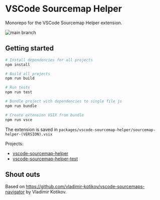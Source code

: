 # VSCode Sourcemap Helper

Monorepo for the VSCode Sourcemap Helper extension.

![main branch](https://github.com/andersnm/vscode-sourcemap-helper/actions/workflows/build.yml/badge.svg?branch=main)

## Getting started

```bash
# Install dependencies for all projects
npm install

# Build all projects
npm run build

# Run tests
npm run test

# Bundle project with dependencies to single file js
npm run bundle

# Create extension VSIX from bundle
npm run vsce
```

The extension is saved in `packages/vscode-sourcemap-helper/sourcemap-helper-(VERSION).vsix`

Projects:

- [vscode-sourcemap-helper](./packages/vscode-sourcemap-helper/)
- [vscode-sourcemap-helper-test](./packages/vscode-sourcemap-helper-test/)

## Shout outs

Based on https://github.com/vladimir-kotikov/vscode-sourcemaps-navigator by Vladimir Kotikov.

